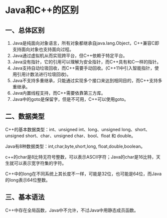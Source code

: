 # Java和C++的区别 #

## 一、总体区别 ##
1. Java是纯面向对象语言，所有对象都继承自java.lang.Object，C++兼容C即支持面向对象也支持面向过程。
2. Java通过虚拟机从而实现跨平台，但C++依赖于特定平台。
3. Java没有指针，它的引用可以理解为安全指针，而C++具有和C一样的指针。
4. Java支持自动垃圾回收，而C++需要手动回收。(C++11中引入智能指针，使用引用计数法进行垃圾回收)。
5. Java不支持多重继承，只能通过实现多个接口来达到相同目的，而C++支持多重继承。
6. Java内置线程支持，而C++需要依靠第三方库。
7. Java中的goto是保留字，但是不可用，C++可以使用goto。

## 二、数据类型 ##

 C++的基本数据类型：int、unsigned int、long、unsigned long、short、unsigned short、char、unsigned char、bool、float 和 double。

Java有8种数据类型：int,char,byte,short,long, float,double,boolean。

c++的char是8比特无符号整数，可以表示ASCII字符；Java的char是16比特，天生就可以表示宽字符集的字符。

C++中的long在不同系统上其长度不一样，可能是32位，也可能是64位，而Java的long表示64位整数。

## 三、基本语法 ##

C++中存在全局函数，Java中不允许，不过Java中用静态成员函数。